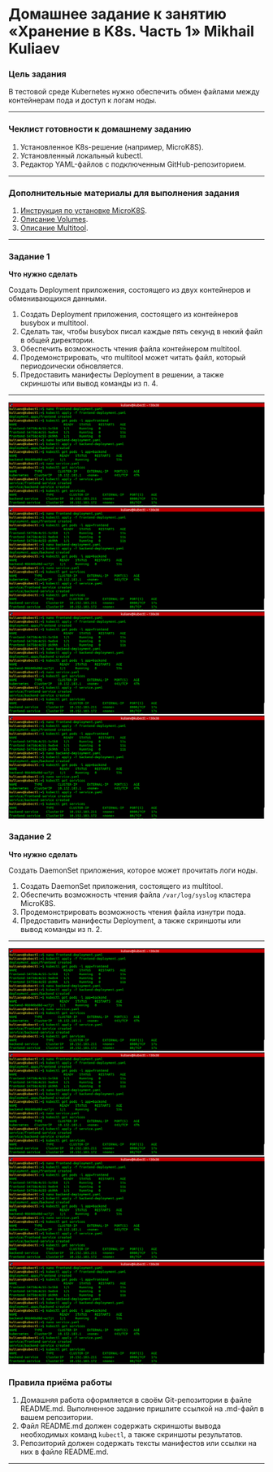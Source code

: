 # Домашнее задание к занятию «Хранение в K8s. Часть 1»    Mikhail Kuliaev

### Цель задания

В тестовой среде Kubernetes нужно обеспечить обмен файлами между контейнерам пода и доступ к логам ноды.

------

### Чеклист готовности к домашнему заданию

1. Установленное K8s-решение (например, MicroK8S).
2. Установленный локальный kubectl.
3. Редактор YAML-файлов с подключенным GitHub-репозиторием.

------

### Дополнительные материалы для выполнения задания

1. [Инструкция по установке MicroK8S](https://microk8s.io/docs/getting-started).
2. [Описание Volumes](https://kubernetes.io/docs/concepts/storage/volumes/).
3. [Описание Multitool](https://github.com/wbitt/Network-MultiTool).

------

### Задание 1 

**Что нужно сделать**

Создать Deployment приложения, состоящего из двух контейнеров и обменивающихся данными.

1. Создать Deployment приложения, состоящего из контейнеров busybox и multitool.
2. Сделать так, чтобы busybox писал каждые пять секунд в некий файл в общей директории.
3. Обеспечить возможность чтения файла контейнером multitool.
4. Продемонстрировать, что multitool может читать файл, который периодоически обновляется.
5. Предоставить манифесты Deployment в решении, а также скриншоты или вывод команды из п. 4.

------

![11-04-01](https://github.com/mkuliaev/kuber-homeworks/blob/main/1.5/png/1.5-1.png)
![11-04-01](https://github.com/mkuliaev/kuber-homeworks/blob/main/1.5/png/1.5-1.png)
![11-04-01](https://github.com/mkuliaev/kuber-homeworks/blob/main/1.5/png/1.5-1.png)
![11-04-01](https://github.com/mkuliaev/kuber-homeworks/blob/main/1.5/png/1.5-1.png)

### Задание 2

**Что нужно сделать**

Создать DaemonSet приложения, которое может прочитать логи ноды.

1. Создать DaemonSet приложения, состоящего из multitool.
2. Обеспечить возможность чтения файла `/var/log/syslog` кластера MicroK8S.
3. Продемонстрировать возможность чтения файла изнутри пода.
4. Предоставить манифесты Deployment, а также скриншоты или вывод команды из п. 2.

------

![11-04-01](https://github.com/mkuliaev/kuber-homeworks/blob/main/1.5/png/1.5-1.png)
![11-04-01](https://github.com/mkuliaev/kuber-homeworks/blob/main/1.5/png/1.5-1.png)
![11-04-01](https://github.com/mkuliaev/kuber-homeworks/blob/main/1.5/png/1.5-1.png)
![11-04-01](https://github.com/mkuliaev/kuber-homeworks/blob/main/1.5/png/1.5-1.png)

### Правила приёма работы

1. Домашняя работа оформляется в своём Git-репозитории в файле README.md. Выполненное задание пришлите ссылкой на .md-файл в вашем репозитории.
2. Файл README.md должен содержать скриншоты вывода необходимых команд `kubectl`, а также скриншоты результатов.
3. Репозиторий должен содержать тексты манифестов или ссылки на них в файле README.md.

------
